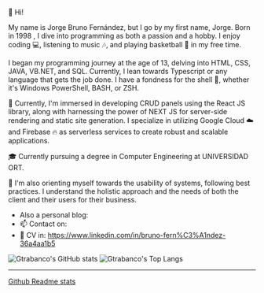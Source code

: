 
👋 Hi!

My name is Jorge Bruno Fernández, but I go by my first name, Jorge. Born in 1998 , I dive into programming as both a passion and a hobby. I enjoy coding 💻, listening to music 🎶, and playing basketball 🏀 in my free time.

I began my programming journey at the age of 13, delving into HTML, CSS, JAVA, VB.NET, and SQL. Currently, I lean towards Typescript or any language that gets the job done. I have a fondness for the shell 🐚, whether it's Windows PowerShell, BASH, or ZSH.

🔧 Currently, I'm immersed in developing CRUD panels using the React JS library, along with harnessing the power of NEXT JS for server-side rendering and static site generation. I specialize in utilizing Google Cloud ☁️ and Firebase 🔥 as serverless services to create robust and scalable applications.

🎓 Currently pursuing a degree in Computer Engineering at UNIVERSIDAD ORT.

🌟 I'm also orienting myself towards the usability of systems, following best practices. I understand the holistic approach and the needs of both the client and their users for their business.

- Also a personal blog: 
- 📫 Contact on: 
- 📝 CV in: https://www.linkedin.com/in/bruno-fern%C3%A1ndez-36a4aa1b5

![Gtrabanco's GitHub stats](https://github-readme-stats.vercel.app/api?username=brunfernandez98&theme=dracula&show_icons=tru)  ![Gtrabanco's Top Langs](https://github-readme-stats.vercel.app/api/top-langs/?username=brunfernandez98&theme=dracula&layout=compact)

----

[Github Readme stats](https://github.com/anuraghazra/github-readme-stats)
